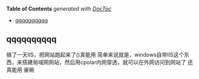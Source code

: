 <!-- START doctoc generated TOC please keep comment here to allow auto update -->
<!-- DON'T EDIT THIS SECTION, INSTEAD RE-RUN doctoc TO UPDATE -->
**Table of Contents**  *generated with [DocToc](https://github.com/thlorenz/doctoc)*

- [qqqqqqqqqq](#qqqqqqqqqq)

<!-- END doctoc generated TOC please keep comment here to allow auto update -->

qqqqqqqqqq
---
搞了一天IIS，把网站跑起来了()真能用
简单来说就是，windows自带IIS这个东西，来搭建局域网网站，然后用cpolar内网穿透，就可以在外网访问到网站了
还真能用
豪碗
